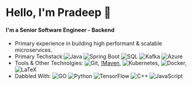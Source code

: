 # Hello, I'm Pradeep 👋

#### I'm a Senior Software Engineer - Backend
- Primary experience in building high performant & scalable microservices.
- Primary Techstack:![Java](https://img.shields.io/badge/Java-ED8B00?style=for-the-badge&logo=openjdk&logoColor=white)  ![Spring Boot](https://img.shields.io/badge/Spring_Boot-6DB33F?style=for-the-badge&logo=spring-boot&logoColor=white)  ![SQL](https://img.shields.io/badge/MySQL-005C84?style=for-the-badge&logo=mysql&logoColor=white)  ![Kafka](https://img.shields.io/badge/Apache_Kafka-231F20?style=for-the-badge&logo=apache-kafka&logoColor=white)  ![Azure](https://img.shields.io/badge/microsoft%20azure-0089D6?style=for-the-badge&logo=microsoft-azure&logoColor=white)
- Tools & Other Technolgies: ![Git](https://img.shields.io/badge/GIT-E44C30?style=for-the-badge&logo=git&logoColor=white), [!Maven](https://img.shields.io/badge/apache_maven-C71A36?style=for-the-badge&logo=apachemaven&logoColor=white), ![Kubernetes](https://img.shields.io/badge/kubernetes-326ce5.svg?&style=for-the-badge&logo=kubernetes&logoColor=white), ![Docker](https://img.shields.io/badge/Docker-2CA5E0?style=for-the-badge&logo=docker&logoColor=white), ![LaTeX](https://img.shields.io/badge/LaTeX-47A141?style=for-the-badge&logo=LaTeX&logoColor=white)
- Dabbled With: ![GO](https://img.shields.io/badge/Go-00ADD8?style=for-the-badge&logo=go&logoColor=white)  ![Python](https://img.shields.io/badge/Python-05122A?style=plastic&logo=Python&logoColor=3776AB)  ![TensorFlow](https://img.shields.io/badge/TensorFlow-FF6F00?style=for-the-badge&logo=tensorflow&logoColor=white)  ![C++](https://img.shields.io/badge/C%2B%2B-00599C?style=for-the-badge&logo=c%2B%2B&logoColor=white)  ![JavaScript]( 	https://img.shields.io/badge/JavaScript-323330?style=for-the-badge&logo=javascript&logoColor=F7DF1E)
